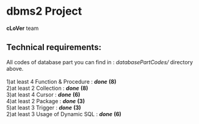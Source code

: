 # dbms2 Project
**cLoVer** team
## Technical requirements:
All codes of database part you can find in : *databasePartCodes/* directory above.<br/><br/>
1)at least 4 Function & Procedure : ***done*** **(8)**<br/>
2)at least 2 Collection : ***done*** **(8)**<br/>
3)at least 4 Cursor : ***done*** **(6)**<br/>
4)at least 2 Package : ***done*** **(3)**<br/>
5)at least 3 Trigger : ***done*** **(3)**<br/>
2)at least 3 Usage of Dynamic SQL : ***done*** **(6)**<br/>